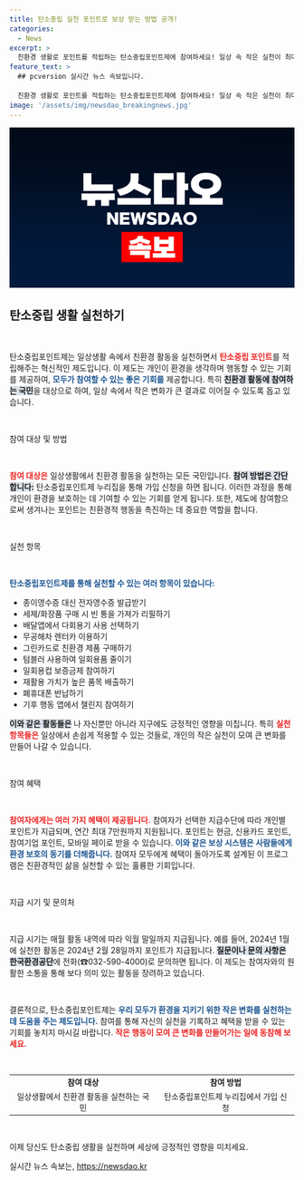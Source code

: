 ```yaml
---
title: 탄소중립 실천 포인트로 보상 받는 방법 공개!
categories:
  - News
excerpt: >
  친환경 생활로 포인트를 적립하는 탄소중립포인트제에 참여하세요! 일상 속 작은 실천이 최대 7만원의 포인트로 돌아옵니다. 전자영수증, 다회용기 사용 등 다양한 방법으로 청정한 지구를 위해 기여하는 기회를 놓치지 마세요!
feature_text: >
  ## pcversion 실시간 뉴스 속보입니다.

  친환경 생활로 포인트를 적립하는 탄소중립포인트제에 참여하세요! 일상 속 작은 실천이 최대 7만원의 포인트로 돌아옵니다. 전자영수증, 다회용기 사용 등 다양한 방법으로 청정한 지구를 위해 기여하는 기회를 놓치지 마세요!
image: '/assets/img/newsdao_breakingnews.jpg'
---
```


<p><img src="/assets/img/newsdao_breakingnews.jpg" alt="pcversion 속보" /></p>

<h2 data-ke-size="size26">탄소중립 생활 실천하기</h2>

<p data-ke-size="size16">&nbsp;</p>

<p>탄소중립포인트제는 일상생활 속에서 친환경 활동을 실천하면서 <b><span style="color: #ee2323;">탄소중립 포인트</span></b>를 적립해주는 혁신적인 제도입니다. 이 제도는 개인이 환경을 생각하며 행동할 수 있는 기회를 제공하여, <b><span style="color: #1a5490;">모두가 참여할 수 있는 좋은 기회를</span></b> 제공합니다. 특히 <b><span style="background-color: #21538527;">친환경 활동에 참여하는 국민</span></b>을 대상으로 하여, 일상 속에서 작은 변화가 큰 결과로 이어질 수 있도록 돕고 있습니다. </p>

<p data-ke-size="size16">&nbsp;</p>

<p>참여 대상 및 방법</p>

<p data-ke-size="size16">&nbsp;</p>

<p><b><span style="color: #ee2323;">참여 대상은</span></b> 일상생활에서 친환경 활동을 실천하는 모든 국민입니다. <b><span style="background-color: #21538527;">참여 방법은 간단합니다:</span></b> 탄소중립포인트제 누리집을 통해 가입 신청을 하면 됩니다. 이러한 과정을 통해 개인이 환경을 보호하는 데 기여할 수 있는 기회를 얻게 됩니다. 또한, 제도에 참여함으로써 생겨나는 포인트는 친환경적 행동을 촉진하는 데 중요한 역할을 합니다.</p>

<p data-ke-size="size16">&nbsp;</p>

<p>실천 항목</p>

<p data-ke-size="size16">&nbsp;</p>

<p><b><span style="color: #1a5490;">탄소중립포인트제를 통해 실천할 수 있는 여러 항목이 있습니다:</span></b>  </p>

<ul>
  <li>종이영수증 대신 전자영수증 발급받기</li>
  <li>세제/화장품 구매 시 빈 통을 가져가 리필하기</li>
  <li>배달앱에서 다회용기 사용 선택하기</li>
  <li>무공해차 렌터카 이용하기</li>
  <li>그린카드로 친환경 제품 구매하기</li>
  <li>텀블러 사용하여 일회용품 줄이기</li>
  <li>일회용컵 보증금제 참여하기</li>
  <li>재활용 가치가 높은 품목 배출하기</li>
  <li>폐휴대폰 반납하기</li>
  <li>기후 행동 앱에서 챌린지 참여하기</li>
</ul>

<p><b><span style="background-color: #21538527;">이와 같은 활동들은</span></b> 나 자신뿐만 아니라 지구에도 긍정적인 영향을 미칩니다. 특히 <b><span style="color: #ee2323;">실천 항목들은</span></b> 일상에서 손쉽게 적용할 수 있는 것들로, 개인의 작은 실천이 모여 큰 변화를 만들어 나갈 수 있습니다.</p>

<p data-ke-size="size16">&nbsp;</p>

<p>참여 혜택</p>

<p data-ke-size="size16">&nbsp;</p>

<p><b><span style="color: #ee2323;">참여자에게는 여러 가지 혜택이 제공됩니다.</span></b> 참여자가 선택한 지급수단에 따라 개인별 포인트가 지급되며, 연간 최대 7만원까지 지원됩니다. 포인트는 현금, 신용카드 포인트, 참여기업 포인트, 모바일 페이로 받을 수 있습니다. <b><span style="color: #1a5490;">이와 같은 보상 시스템은 사람들에게 환경 보호의 동기를 더해줍니다.</span></b> 참여자 모두에게 혜택이 돌아가도록 설계된 이 프로그램은 친환경적인 삶을 실천할 수 있는 훌륭한 기회입니다.</p>

<p data-ke-size="size16">&nbsp;</p>

<p>지급 시기 및 문의처</p>

<p data-ke-size="size16">&nbsp;</p>

<p>지급 시기는 매월 활동 내역에 따라 익월 말일까지 지급됩니다. 예를 들어, 2024년 1월에 실천한 활동은 2024년 2월 28일까지 포인트가 지급됩니다. <b><span style="background-color: #21538527;">질문이나 문의 사항은 한국환경공단</span></b>에 전화(☎032-590-4000)로 문의하면 됩니다. 이 제도는 참여자와의 원활한 소통을 통해 보다 의미 있는 활동을 장려하고 있습니다.</p>

<p data-ke-size="size16">&nbsp;</p>

<p>결론적으로, 탄소중립포인트제는 <b><span style="color: #1a5490;">우리 모두가 환경을 지키기 위한 작은 변화를 실천하는 데 도움을 주는 제도입니다.</span></b> 참여를 통해 자신의 실천을 기록하고 혜택을 받을 수 있는 기회를 놓치지 마시길 바랍니다. <b><span style="color: #ee2323;">작은 행동이 모여 큰 변화를 만들어가는 일에 동참해 보세요.</span></b></p>

<p data-ke-size="size16">&nbsp;</p>

<table style="border-collapse: collapse; width: 100%;">
  <tr>
    <td style="text-align: center; height: 17px;"><b>참여 대상</b></td>
    <td style="text-align: center; height: 17px;"><b>참여 방법</b></td>
  </tr>
  <tr>
    <td style="text-align: center; height: 17px;">일상생활에서 친환경 활동을 실천하는 국민</td>
    <td style="text-align: center; height: 17px;">탄소중립포인트제 누리집에서 가입 신청</td>
  </tr>
</table>

<p data-ke-size="size16">&nbsp;</p>

<p>이제 당신도 탄소중립 생활을 실천하며 세상에 긍정적인 영향을 미치세요.</p>
실시간 뉴스 속보는, <a href="https://newsdao.kr" rel="dofollow">https://newsdao.kr</a>



